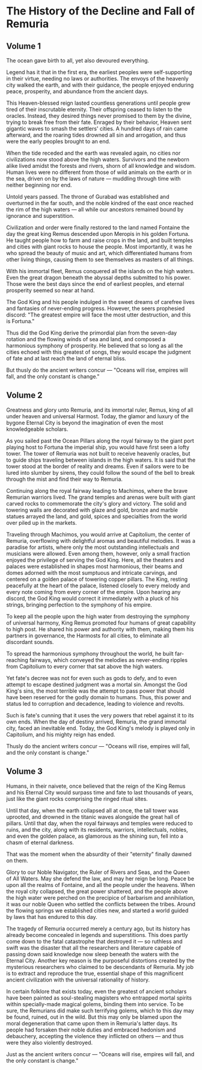 # The History of the Decline and Fall of Remuria

## Volume 1

The ocean gave birth to all, yet also devoured everything.

Legend has it that in the first era, the earliest peoples were self-supporting in their virtue, needing no laws or
authorities. The envoys of the heavenly city walked the earth, and with their guidance, the people enjoyed enduring
peace, prosperity, and abundance from the ancient days.

This Heaven-blessed reign lasted countless generations until people grew tired of their inscrutable eternity. Their
offspring ceased to listen to the oracles. Instead, they desired things never promised to them by the divine, trying to
break free from their fate. Enraged by their behavior, Heaven sent gigantic waves to smash the settlers' cities. A
hundred days of rain came afterward, and the roaring tides drowned all sin and arrogation, and thus were the early
peoples brought to an end.

When the tide receded and the earth was revealed again, no cities nor civilizations now stood above the high waters.
Survivors and the newborn alike lived amidst the forests and rivers, shorn of all knowledge and wisdom. Human lives were
no different from those of wild animals on the earth or in the sea, driven on by the laws of nature — muddling through
time with neither beginning nor end.

Untold years passed. The throne of Gurabad was established and overturned in the far south, and the noble kindred of the
east once reached the rim of the high waters — all while our ancestors remained bound by ignorance and superstition.

Civilization and order were finally restored to the land named Fontaine the day the great king Remus descended upon
Meropis in his golden Fortuna. He taught people how to farm and raise crops in the land, and built temples and cities
with giant rocks to house the people. Most importantly, it was he who spread the beauty of music and art, which
differentiated humans from other living things, causing them to see themselves as masters of all things.

With his immortal fleet, Remus conquered all the islands on the high waters. Even the great dragon beneath the abyssal
depths submitted to his power. Those were the best days since the end of earliest peoples, and eternal prosperity seemed
so near at hand.

The God King and his people indulged in the sweet dreams of carefree lives and fantasies of never-ending progress.
However, the seers prophesied discord: "The greatest empire will face the most utter destruction, and this is Fortuna."

Thus did the God King derive the primordial plan from the seven-day rotation and the flowing winds of sea and land, and
composed a harmonious symphony of prosperity. He believed that so long as all the cities echoed with this greatest of
songs, they would escape the judgment of fate and at last reach the land of eternal bliss.

But thusly do the ancient writers concur — "Oceans will rise, empires will fall, and the only constant is change."

## Volume 2

Greatness and glory unto Remuria, and its immortal ruler, Remus, king of all under heaven and universal Harmost. Today,
the glamor and luxury of the bygone Eternal City is beyond the imagination of even the most knowledgeable scholars.

As you sailed past the Ocean Pillars along the royal fairway to the giant port playing host to Fortuna the imperial
ship, you would have first seen a lofty tower. The tower of Remuria was not built to receive heavenly oracles, but to
guide ships traveling between islands in the high waters. It is said that the tower stood at the border of reality and
dreams. Even if sailors were to be lured into slumber by sirens, they could follow the sound of the bell to break
through the mist and find their way to Remuria.

Continuing along the royal fairway leading to Machimos, where the brave Remurian warriors lived. The grand temples and
arenas were built with giant carved rocks to commemorate the city's glory and victory. The solid and towering walls are
decorated with glaze and gold, bronze and marble statues arrayed the land, and gold, spices and specialties from the
world over piled up in the markets.

Traveling through Machimos, you would arrive at Capitolium, the center of Remuria, overflowing with delightful aromas
and beautiful melodies. It was a paradise for artists, where only the most outstanding intellectuals and musicians were
allowed. Even among them, however, only a small fraction enjoyed the privilege of serving the God King. Here, all the
theaters and palaces were established in shapes most harmonious, their beams and domes adorned with the most sumptuous
and intricate carvings, and centered on a golden palace of towering copper pillars. The King, resting peacefully at the
heart of the palace, listened closely to every melody and every note coming from every corner of the empire. Upon
hearing any discord, the God King would correct it immediately with a pluck of his strings, bringing perfection to the
symphony of his empire.

To keep all the people upon the high water from destroying the symphony of universal harmony, King Remus promoted four
humans of great capability to high post. He shared his power and authority with them, making them his partners in
governance, the Harmosts for all cities, to eliminate all discordant sounds.

To spread the harmonious symphony throughout the world, he built far-reaching fairways, which conveyed the melodies as
never-ending ripples from Capitolium to every corner that sat above the high waters.

Yet fate's decree was not for even such as gods to defy, and to even attempt to escape destined judgment was a mortal
sin. Amongst the God King's sins, the most terrible was the attempt to pass power that should have been reserved for the
godly domain to humans. Thus, this power and status led to corruption and decadence, leading to violence and revolts.

Such is fate's cunning that it uses the very powers that rebel against it to its own ends. When the day of destiny
arrived, Remuria, the grand immortal city, faced an inevitable end. Today, the God King's melody is played only in
Capitolium, and his mighty reign has ended.

Thusly do the ancient writers concur — "Oceans will rise, empires will fall, and the only constant is change."

## Volume 3

Humans, in their naivete, once believed that the reign of the King Remus and his Eternal City would surpass time and
fate to last thousands of years, just like the giant rocks comprising the ringed ritual sites.

Until that day, when the earth collapsed all at once, the tall tower was uprooted, and drowned in the titanic waves
alongside the great hall of pillars. Until that day, when the royal fairways and temples were reduced to ruins, and the
city, along with its residents, warriors, intellectuals, nobles, and even the golden palace, as glamorous as the shining
sun, fell into a chasm of eternal darkness.

That was the moment when the absurdity of their "eternity" finally dawned on them.

Glory to our Noble Navigator, the Ruler of Rivers and Seas, and the Queen of All Waters. May she defend the law, and may
her reign be long. Peace be upon all the realms of Fontaine, and all the people under the heavens. When the royal city
collapsed, the great power shattered, and the people above the high water were perched on the precipice of barbarism and
annihilation, it was our noble Queen who settled the conflicts between the tribes. Around the flowing springs we
established cities new, and started a world guided by laws that has endured to this day.

The tragedy of Remuria occurred merely a century ago, but its history has already become concealed in legends and
superstitions. This does partly come down to the fatal catastrophe that destroyed it — so ruthless and swift was the
disaster that all the researchers and literature capable of passing down said knowledge now sleep beneath the waters
with the Eternal City. Another key reason is the purposeful distortions created by the mysterious researchers who
claimed to be descendants of Remuria. My job is to extract and reproduce the true, essential shape of this magnificent
ancient civilization with the universal rationality of history.

In certain folklore that exists today, even the greatest of ancient scholars have been painted as soul-stealing
magisters who entrapped mortal spirits within specially-made magical golems, binding them into service. To be sure, the
Remurians did make such terrifying golems, which to this day may be found, ruined, out in the wild. But this may only be
blamed upon the moral degeneration that came upon them in Remuria's latter days. Its people had forsaken their noble
duties and embraced hedonism and debauchery, accepting the violence they inflicted on others — and thus were they also
violently destroyed.

Just as the ancient writers concur — "Oceans will rise, empires will fall, and the only constant is change."
